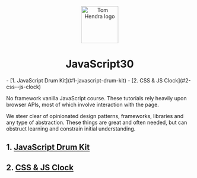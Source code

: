﻿<div align=center>
<img alt="Tom Hendra logo" src="https://res.cloudinary.com/tomhendra/image/upload/v1567091669/tomhendra-logo/tomhendra-logo-round-1024.png" width="100" />
<h1>JavaScript30</h1>
</div>
- [1. JavaScript Drum Kit](#1-javascript-drum-kit)
- [2. CSS & JS Clock](#2-css--js-clock)

No framework vanilla JavaScript course. These tutorials rely heavily upon browser APIs, most of which involve interaction with the page.

We steer clear of opinionated design patterns, frameworks, libraries and any type of abstraction. These things are great and often needed, but can obstruct learning and constrain initial understanding.

## 1. [JavaScript Drum Kit](01-javascript-drum-kit/index-START.html)

## 2. [CSS & JS Clock](02-js-and-css-clock/index-START.html)
